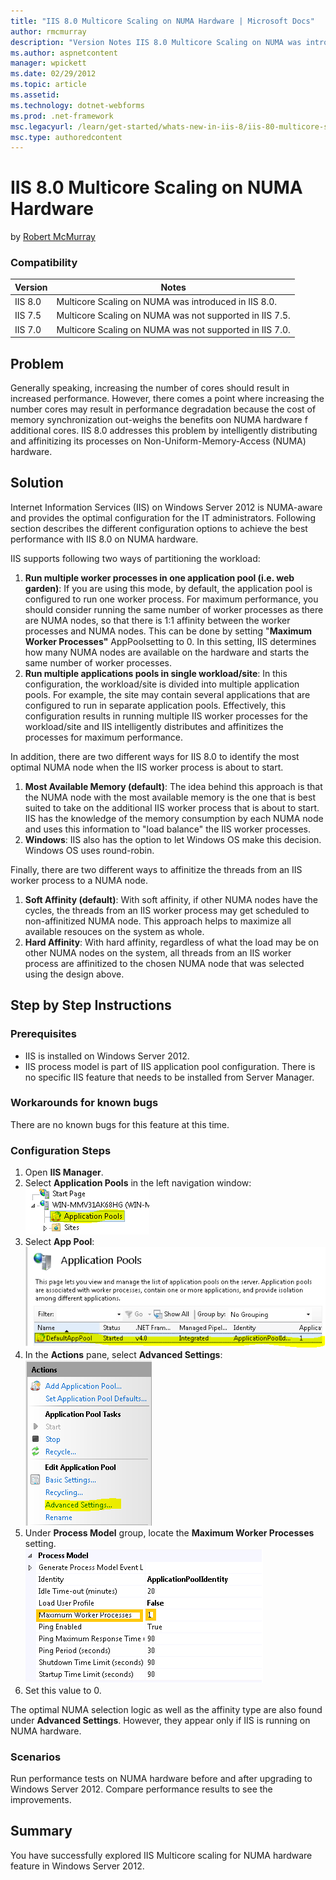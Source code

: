 ```yaml
---
title: "IIS 8.0 Multicore Scaling on NUMA Hardware | Microsoft Docs"
author: rmcmurray
description: "Version Notes IIS 8.0 Multicore Scaling on NUMA was introduced in IIS 8.0. IIS 7.5 Multicore Scaling on NUMA was not supported in IIS 7.5. IIS 7.0 Multicore..."
ms.author: aspnetcontent
manager: wpickett
ms.date: 02/29/2012
ms.topic: article
ms.assetid: 
ms.technology: dotnet-webforms
ms.prod: .net-framework
msc.legacyurl: /learn/get-started/whats-new-in-iis-8/iis-80-multicore-scaling-on-numa-hardware
msc.type: authoredcontent
---
```

IIS 8.0 Multicore Scaling on NUMA Hardware
====================
by [Robert McMurray](https://github.com/rmcmurray)

### Compatibility


| Version | Notes |
| --- | --- |
| IIS 8.0 | Multicore Scaling on NUMA was introduced in IIS 8.0. |
| IIS 7.5 | Multicore Scaling on NUMA was not supported in IIS 7.5. |
| IIS 7.0 | Multicore Scaling on NUMA was not supported in IIS 7.0. |


<a id="TOC301258515"></a>

## Problem

Generally speaking, increasing the number of cores should result in increased performance. However, there comes a point where increasing the number cores may result in performance degradation because the cost of memory synchronization out-weighs the benefits oon NUMA hardware f additional cores. IIS 8.0 addresses this problem by intelligently distributing and affinitizing its processes on Non-Uniform-Memory-Access (NUMA) hardware.

<a id="TOC301258516"></a>

## Solution

Internet Information Services (IIS) on Windows Server 2012 is NUMA-aware and provides the optimal configuration for the IT administrators. Following section describes the different configuration options to achieve the best performance with IIS 8.0 on NUMA hardware.

IIS supports following two ways of partitioning the workload:

1. **Run multiple worker processes in one application pool (i.e. web garden)**: If you are using this mode, by default, the application pool is configured to run one worker process. For maximum performance, you should consider running the same number of worker processes as there are NUMA nodes, so that there is 1:1 affinity between the worker processes and NUMA nodes. This can be done by setting "**Maximum Worker Processes"** AppPoolsetting to 0. In this setting, IIS determines how many NUMA nodes are available on the hardware and starts the same number of worker processes.
2. **Run multiple applications pools in single workload/site**: In this configuration, the workload/site is divided into multiple application pools. For example, the site may contain several applications that are configured to run in separate application pools. Effectively, this configuration results in running multiple IIS worker processes for the workload/site and IIS intelligently distributes and affinitizes the processes for maximum performance.

In addition, there are two different ways for IIS 8.0 to identify the most optimal NUMA node when the IIS worker process is about to start.

1. **Most Available Memory (default)**: The idea behind this approach is that the NUMA node with the most available memory is the one that is best suited to take on the additional IIS worker process that is about to start. IIS has the knowledge of the memory consumption by each NUMA node and uses this information to "load balance" the IIS worker processes.
2. **Windows**: IIS also has the option to let Windows OS make this decision. Windows OS uses round-robin.

Finally, there are two different ways to affinitize the threads from an IIS worker process to a NUMA node.

1. **Soft Affinity (default)**: With soft affinity, if other NUMA nodes have the cycles, the threads from an IIS worker process may get scheduled to non-affinitized NUMA node. This approach helps to maximize all available resouces on the system as whole.
2. **Hard Affinity**: With hard affinity, regardless of what the load may be on other NUMA nodes on the system, all threads from an IIS worker process are affinitized to the chosen NUMA node that was selected using the design above.

<a id="TOC301258517"></a>

## Step by Step Instructions

### Prerequisites

- IIS is installed on Windows Server 2012.
- IIS process model is part of IIS application pool configuration. There is no specific IIS feature that needs to be installed from Server Manager.

### Workarounds for known bugs

There are no known bugs for this feature at this time.

### Configuration Steps

1. Open **IIS Manager**.
2. Select **Application Pools** in the left navigation window:  
    ![](iis-80-multicore-scaling-on-numa-hardware/_static/image1.png)
3. Select **App Pool**:  
    ![](iis-80-multicore-scaling-on-numa-hardware/_static/image3.png)
4. In the **Actions** pane, select **Advanced Settings**:  
    ![](iis-80-multicore-scaling-on-numa-hardware/_static/image5.png)
5. Under **Process Model** group, locate the **Maximum Worker Processes** setting.  
    ![](iis-80-multicore-scaling-on-numa-hardware/_static/image7.png)
6. Set this value to 0.

The optimal NUMA selection logic as well as the affinity type are also found under **Advanced Settings**. However, they appear only if IIS is running on NUMA hardware.

### Scenarios

Run performance tests on NUMA hardware before and after upgrading to Windows Server 2012. Compare performance results to see the improvements.

<a id="TOC301258518"></a>

## Summary

You have successfully explored IIS Multicore scaling for NUMA hardware feature in Windows Server 2012.